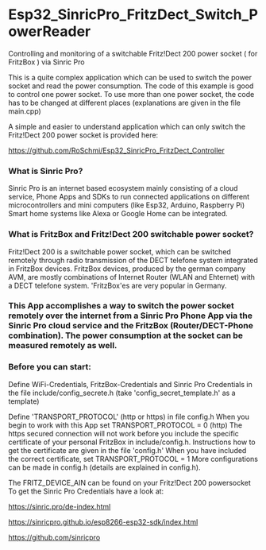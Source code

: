 # Esp32_SinricPro_FritzDect_Switch_PowerReader

Controlling and monitoring of a switchable Fritz!Dect 200 power socket ( for FritzBox ) via Sinric Pro

This is a quite complex application which can be used to switch the power socket and read the power consumption.
The code of this example is good to control one power socket. To use more than one power socket, the code has
to be changed at different places (explanations are given in the file main.cpp)

A simple and easier to understand application which can only switch the Fritz!Dect 200 power socket is provided here:

https://github.com/RoSchmi/Esp32_SinricPro_FritzDect_Controller

### What is Sinric Pro?
Sinric Pro is an internet based ecosystem mainly consisting of a cloud 
service, Phone Apps and SDKs to run connected applications on different
microcontrollers and mini computers (like Esp32, Arduino, Raspberry Pi)
Smart home systems like Alexa or Google Home can be integrated.

### What is FritzBox and Fritz!Dect 200 switchable power socket?
Fritz!Dect 200 is a switchable power socket, which can be switched
remotely through radio transmission of the DECT telefone system 
integrated in FritzBox devices. FritzBox devices, produced by the
german company AVM, are mostly combinations of Internet Router (WLAN and
Ehternet) with a DECT telefone system. 'FritzBox'es are very popular in
Germany.

### This App accomplishes a way to switch the power socket remotely over the internet from a Sinric Pro Phone App via the Sinric Pro cloud service and the FritzBox (Router/DECT-Phone combination). The power consumption at the socket can be measured remotely as well.

### Before you can start:
Define WiFi-Credentials, FritzBox-Credentials and Sinric Pro Credentials
in the file include/config_secrete.h (take 'config_secret_template.h' as a template)

Define 'TRANSPORT_PROTOCOL' (http or https) in file config.h
When you begin to work with this App set TRANSPORT_PROTOCOL = 0 (http)
The https secured connection will not work before you include the specific
certificate of your personal FritzBox in include/config.h.
Instructions how to get the certificate are given in the file 'config.h'
When you have included the correct certificate, set TRANSPORT_PROTOCOL = 1
More configurations can be made in config.h (details are explained in config.h).

The FRITZ_DEVICE_AIN can be found on your Fritz!Dect 200 powersocket
To get the Sinric Pro Credentials have a look at:

https://sinric.pro/de-index.html

https://sinricpro.github.io/esp8266-esp32-sdk/index.html

https://github.com/sinricpro

